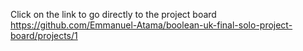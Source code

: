 Click on the link to go directly to the project board
https://github.com/Emmanuel-Atama/boolean-uk-final-solo-project-board/projects/1
